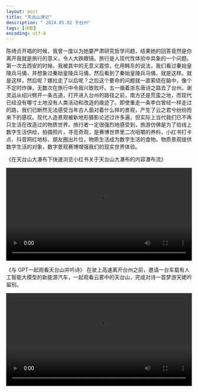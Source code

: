 ```yaml
---
layout: post
title: "天台山游记"
description: " 2024.05.02 于台州"
tags: [诗歌]
encoding: utf-8
---
```


陈绮贞开唱的时候，我曾一度以为她要严肃研究哲学问题，结果她的回答竟然是你离开我就是旅行的意义，令人大跌眼镜。旅行是人现代性体验中具象的一个问题。第一次去西安的时候，我被其中的无意义震惊，化用韩东的说法，我们看过秦始皇陵兵马俑，并想象过秦始皇陵兵马俑，然后看到了秦始皇陵兵马俑，就是这样。就是这样，然后呢？娜拉走了以后呢？之后这个要命的问题就一直萦绕在脑中，像个不定时炸弹，无数次在旅行中令我兴致败坏。五一循着浙东唐诗之路去了台州。谢灵运从绍兴劈开一条古道，打开进入台州的路径之前，南方还是荒蛮之地，而现代已经没有哪寸土地没有人类活动和改造的痕迹了。即使重走一条李白曾经一样走过的路，我们已断然无法感受当年古人面对着什么样的景观，产生了云之君兮纷纷而来下的感叹。现代人造景观被新地形摄影论述过许多遍，但实际上当代我们已不再只生活在改造过的物质世界。旅行者一定很强烈地感受到，旅游仿佛是为了给线上数字生活供给，拍摄照片，寻觅奇观，是赛博世界里二次咀嚼的养料，小红书打卡点、抖音网红地标、朋友圈出片位，物质生活成为数字生活的食物。物质景观提供数字生活的对象，数字景观赛博增强我们的现实世界体验。


《在天台山大瀑布下快速浏览小红书关于天台山大瀑布的内容瀑布流》

<video width="100%" height="auto" controls>
  <source src="/assets/videos/jiliu.mov" type="video/quicktime">
  您的浏览器不支持 video 标签。
</video>


<BR>


《与 GPT一起观看天台山并吟诗》
在驶上高速离开台州之前，邀请一台车载有人工智能大模型的新能源汽车，一起观看云雾中的天台山，完成对诗一首梦游天姥吟留别。

<video width="100%" height="auto" controls>
  <source src="/assets/videos/duishi.mp4" type="video/mp4">
  您的浏览器不支持 video 标签。
</video>
